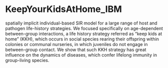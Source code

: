 # KeepYourKidsAtHome_IBM
spatially implicit individual-based SIR model for a large range of host and pathogen life-history strategies. We focused specifically on age-dependent between-group interactions, a life history strategy referred as “keep kids at home” (KKH), which occurs in social species rearing their offspring within colonies or communal nurseries, in which juveniles do not engage in between-group contact. We show that such KKH strategy has great influence on the dynamics of diseases, which confer lifelong immunity in group-living species. 
